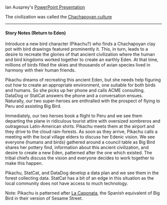
Ian Ausprey's [PowerPoint Presentation](https://uflorida-my.sharepoint.com/:p:/g/personal/iausprey_ufl_edu/EUJKWOEhYVVAnl_kssA1koIBMHsD4NneiYTV5JXfs8FSow)

The civilization was called the [Chachapoyan culture](https://en.wikipedia.org/wiki/Chachapoya_culture)

-----------------------------------------------------
#### Story Notes (Return to Eden)

Introduce a new bird character (Pikachu?) who finds a Chachapoyan clay pot with bird drawings featured prominently it.  This, in turn, leads to a desire to recreate the glories of that ancient civilization where the human and bird kingdoms worked together to create an earthly Eden.  At that time, millions of birds filled the skies and thousands of avian species lived in harmony with their human friends.

Pikachu dreams of recreating this ancient Eden, but she needs help figuring out how to create an appropriate environment, one suitable for both birds and humans.  So she picks up her phone and calls ACME consulting.  DataDog or StatCat answers the phone and a conversation ensues.  Naturally, our two super-heroes are enthralled with the prospect of flying to Peru and assisting Big Bird.

Immediately, our two heroes book a flight to Peru and we see them departing the plane in ridiculous tourist attire with oversized sombreros and outrageous Latin-American shirts.  Pikachu meets them at the airport and they drive to the cloud rain-forests.  As soon as they arrive, Pikachu calls a meeting with the local village elders to discuss her Edenic vision.  We see everyone (humans and birds) gathered around a council table as Big Bird shares her pottery find, information about this ancient civilization, and desire to create a new Eden, patterned after the one which existed.  The tribal chiefs discuss the vision and everyone decides to work together to make this happen.

Pikachu, StatCat, and DataDog develop a data plan and we see them in the forest collecting data.  StatCat has a bit of an edge in this situation as the local community does not have access to much technology.

Note: Pikachu is patterned after [La Caponata](https://es.wikipedia.org/wiki/La_Gallina_Caponata), the Spanish equivalent of Big Bird in their version of Sesame Street.


